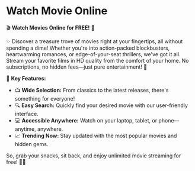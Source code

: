 # Watch Movie Online
🎬 **Watch Movies Online for FREE!** 🍿

✨ Discover a treasure trove of movies right at your fingertips, all without spending a dime! Whether you're into action-packed blockbusters, heartwarming romances, or edge-of-your-seat thrillers, we've got it all. Stream your favorite films in HD quality from the comfort of your home. No subscriptions, no hidden fees—just pure entertainment! 🎉

🚀 **Key Features:**
- 📺 **Wide Selection:** From classics to the latest releases, there's something for everyone!
- 🔍 **Easy Search:** Quickly find your desired movie with our user-friendly interface.
- 💻 **Accessible Anywhere:** Watch on your laptop, tablet, or phone—anytime, anywhere.
- 📈 **Trending Now:** Stay updated with the most popular movies and hidden gems.

So, grab your snacks, sit back, and enjoy unlimited movie streaming for free! 🎥🍕
